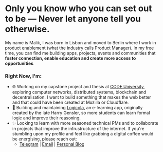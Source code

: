 # Only you know who you can set out to be — Never let anyone tell you otherwise.

My name is Malik, I was born in Lisbon and moved to Berlin where I work in product enablement (what the industry calls Product Manager). In my free time, you can find me building apps, projects, events and communities that **foster connection, enable education and create more access to opportunities**.

### Right Now, I'm:
- 🌐 Working on my capstone project and thesis at [CODE University](https://code.berlin/), exploring computer networks, distributed systems, blockchain and decentralisation. I want to build something that makes the web better and that could have been created at Mozilla or Cloudflare.
- 🌱 Building and maintaining [Logicola](https://moonwith.com/logicola), an e-learning app, originally created by the late Harry Gensler, so more students can learn formal logic and improve their reasoning.
- ✨ Looking to learn with more seasoned technical PMs and to collaborate in projects that improve the infrustructure of the internet. If you're stumbling upon my profile and feel like grabbing a digital coffee would be energising, please reach out:
  -  [Telegram](https://t.me/malikpiara) | [Email](mailto:malik@hey.com) | [Personal Blog](https://moonwith.com/)

<!--
**malikpiara/malikpiara** is a ✨ _special_ ✨ repository because its `README.md` (this file) appears on your GitHub profile.

Here are some ideas to get you started:

- 🔭 I’m currently working on ...
- 🌱 I’m currently learning ...
- 👯 I’m looking to collaborate on ...
- 🤔 I’m looking for help with ...
- 💬 Ask me about ...
- 📫 How to reach me: ...
- 😄 Pronouns: ...
- ⚡ Fun fact: ...
-->
